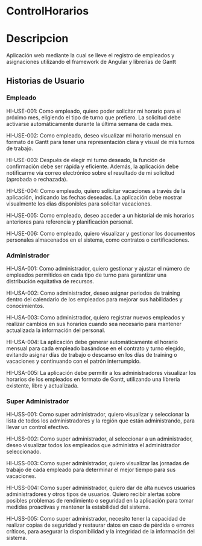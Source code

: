 # ControlHorarios

# Descripcion
Aplicación web mediante la cual se lleve el registro de empleados y asignaciones utilizando el framework de Angular y librerías de Gantt
## Historias de Usuario 
### Empleado

HI-USE-001: Como empleado, quiero poder solicitar mi horario para el próximo mes, eligiendo el tipo de turno que prefiero. La solicitud debe activarse automáticamente durante la última semana de cada mes.

HI-USE-002: Como empleado, deseo visualizar mi horario mensual en formato de Gantt para tener una representación clara y visual de mis turnos de trabajo.

HI-USE-003: Después de elegir mi turno deseado, la función de confirmación debe ser rápida y eficiente. Además, la aplicación debe notificarme vía correo electrónico sobre el resultado de mi solicitud (aprobada o rechazada).

HI-USE-004: Como empleado, quiero solicitar vacaciones a través de la aplicación, indicando las fechas deseadas. La aplicación debe mostrar visualmente los días disponibles para solicitar vacaciones.

HI-USE-005: Como empleado, deseo acceder a un historial de mis horarios anteriores para referencia y planificación personal.

HI-USE-006: Como empleado, quiero visualizar y gestionar los documentos personales almacenados en el sistema, como contratos o certificaciones.

### Administrador

HI-USA-001: Como administrador, quiero gestionar y ajustar el número de empleados permitidos en cada tipo de turno para garantizar una distribución equitativa de recursos.

HI-USA-002: Como administrador, deseo asignar periodos de training dentro del calendario de los empleados para mejorar sus habilidades y conocimientos.

HI-USA-003: Como administrador, quiero registrar nuevos empleados y realizar cambios en sus horarios cuando sea necesario para mantener actualizada la información del personal.

HI-USA-004: La aplicación debe generar automáticamente el horario mensual para cada empleado basándose en el contrato y turno elegido, evitando asignar días de trabajo o descanso en los días de training o vacaciones y continuando con el patrón interrumpido.

HI-USA-005: La aplicación debe permitir a los administradores visualizar los horarios de los empleados en formato de Gantt, utilizando una librería existente, libre y actualizada.

### Super Administrador

HI-USS-001: Como super administrador, quiero visualizar y seleccionar la lista de todos los administradores y la región que están administrando, para llevar un control efectivo.

HI-USS-002: Como super administrador, al seleccionar a un administrador, deseo visualizar todos los empleados que administra el administrador seleccionado.

HI-USS-003: Como super administrador, quiero visualizar las jornadas de trabajo de cada empleado para determinar el mejor tiempo para sus vacaciones.

HI-USS-004: Como super administrador, quiero dar de alta nuevos usuarios administradores y otros tipos de usuarios. Quiero recibir alertas sobre posibles problemas de rendimiento o seguridad en la aplicación para tomar medidas proactivas y mantener la estabilidad del sistema.

HI-USS-005: Como super administrador, necesito tener la capacidad de realizar copias de seguridad y restaurar datos en caso de pérdida o errores críticos, para asegurar la disponibilidad y la integridad de la información del sistema.
